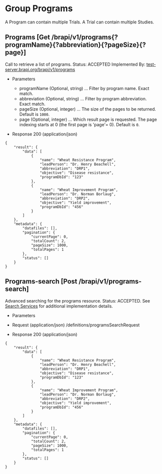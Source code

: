 
# Group Programs

A Program can contain multiple Trials. A Trial can contain multiple Studies. 



## Programs [Get /brapi/v1/programs{?programName}{?abbreviation}{?pageSize}{?page}]

 Call to retrieve a list of programs.
Status: ACCEPTED Implemented By:
<a href="https://test-server.brapi.org/brapi/v1/programs"> test-server.brapi.org/brapi/v1/programs</a> 

+ Parameters
    + programName (Optional, string) ... Filter by program name. Exact match.
    + abbreviation (Optional, string) ... Filter by program abbreviation. Exact match.
    + pageSize (Optional, integer) ... The size of the pages to be returned. Default is `1000`.
    + page (Optional, integer) ... Which result page is requested. The page indexing starts at 0 (the first page is 'page'= 0). Default is `0`.


+ Response 200 (application/json)
```
{
    "result": {
        "data": [
            {
                "name": "Wheat Resistance Program",
                "leadPerson": "Dr. Henry Beachell",
                "abbreviation": "DRP1",
                "objective": "Disease resistance",
                "programDbId": "123"
            },
            {
                "name": "Wheat Improvement Program",
                "leadPerson": "Dr. Norman Borlaug",
                "abbreviation": "DRP2",
                "objective": "Yield improvement",
                "programDbId": "456"
            }
        ]
    },
    "metadata": {
        "datafiles": [],
        "pagination": {
            "currentPage": 0,
            "totalCount": 2,
            "pageSize": 1000,
            "totalPages": 1
        },
        "status": []
    }
}
```

## Programs-search [Post /brapi/v1/programs-search]

 Advanced searching for the programs resource.
Status: ACCEPTED.
See <a href="#introduction/search-services">Search Services</a> for additional implementation details.
 

+ Parameters
 
+ Request (application/json)
/definitions/programsSearchRequest

+ Response 200 (application/json)
```
{
    "result": {
        "data": [
            {
                "name": "Wheat Resistance Program",
                "leadPerson": "Dr. Henry Beachell",
                "abbreviation": "DRP1",
                "objective": "Disease resistance",
                "programDbId": "123"
            },
            {
                "name": "Wheat Improvement Program",
                "leadPerson": "Dr. Norman Borlaug",
                "abbreviation": "DRP2",
                "objective": "Yield improvement",
                "programDbId": "456"
            }
        ]
    },
    "metadata": {
        "datafiles": [],
        "pagination": {
            "currentPage": 0,
            "totalCount": 2,
            "pageSize": 1000,
            "totalPages": 1
        },
        "status": []
    }
}
```